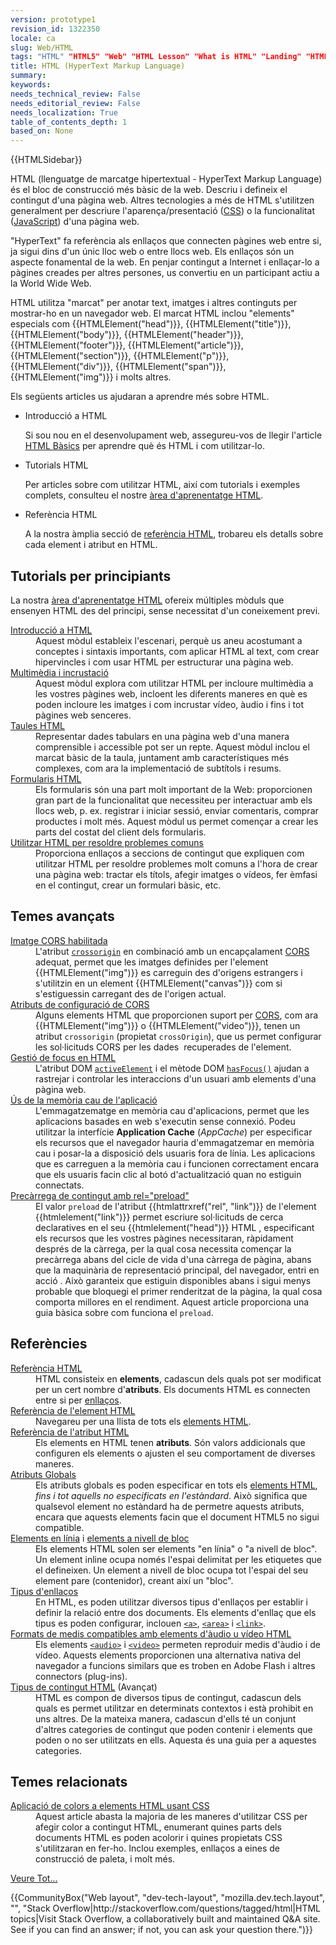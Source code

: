 ```yaml
---
version: prototype1
revision_id: 1322350
locale: ca
slug: Web/HTML
tags: "HTML" "HTML5" "Web" "HTML Lesson" "What is HTML" "Landing" "HTML Tutorials" "Hyper text" "Hypertext" "Reference" "HTML Programming" "l10n:priority"
title: HTML (HyperText Markup Language)
summary: 
keywords: 
needs_technical_review: False
needs_editorial_review: False
needs_localization: True
table_of_contents_depth: 1
based_on: None
---
```

<div>{{HTMLSidebar}}</div>

<p class="summary">HTML (llenguatge de marcatge hipertextual - HyperText Markup Language) és el bloc de construcció més bàsic de la web. Descriu i defineix el contingut d'una pàgina web. Altres tecnologies a més de HTML s'utilitzen generalment per descriure l'aparença/presentació (<a href="https://developer.mozilla.org/en-US/docs/Web/CSS">CSS</a>) o la funcionalitat (<a href="https://developer.mozilla.org/en-US/docs/Web/JavaScript">JavaScript</a>) d'una pàgina web.</p>

<p>"HyperText" fa referència als enllaços que connecten pàgines web entre si, ja sigui dins d'un únic lloc web o entre llocs web. Els enllaços són un aspecte fonamental de la web. En penjar contingut a Internet i enllaçar-lo a pàgines creades per altres persones, us convertiu en un participant actiu a la World Wide Web.</p>

<p>HTML utilitza "marcat" per anotar text, imatges i altres continguts per mostrar-ho en un navegador web. El marcat HTML inclou "elements" especials com {{HTMLElement("head")}}, {{HTMLElement("title")}}, {{HTMLElement("body")}}, {{HTMLElement("header")}}, {{HTMLElement("footer")}}, {{HTMLElement("article")}}, {{HTMLElement("section")}}, {{HTMLElement("p")}}, {{HTMLElement("div")}}, {{HTMLElement("span")}}, {{HTMLElement("img")}} i molts altres.</p>

<p>Els següents articles us ajudaran a aprendre més sobre HTML.</p>

<section class="cleared" id="sect1">
<ul class="card-grid">
 <li><span>Introducció a HTML</span>

  <p>Si sou nou en el desenvolupament web, assegureu-vos de llegir l'article <a href="/en-US/docs/Learn/Getting_started_with_the_web/HTML_basics">HTML Bàsics</a> per aprendre què és HTML i com utilitzar-lo.</p>
 </li>
 <li><span>Tutorials HTML</span>
  <p>Per articles sobre com utilitzar HTML, així com tutorials i exemples complets, consulteu el nostre <a href="https://developer.mozilla.org/en-US/docs/Learn/HTML">àrea d'aprenentatge HTML</a>.</p>
 </li>
 <li><span>Referència HTML</span>
  <p>A la nostra àmplia secció de <a href="https://developer.mozilla.org/en-US/docs/Web/HTML/Reference">referència HTML</a>, trobareu els detalls sobre cada element i atribut en HTML.</p>
 </li>
</ul>

<div class="row topicpage-table">
<div class="section">
<h2 class="Tools" id="Tools" name="Tools">Tutorials per principiants</h2>

<p>La nostra <a href="https://developer.mozilla.org/en-US/docs/Learn/HTML">àrea d'aprenentatge HTML</a> ofereix múltiples mòduls que ensenyen HTML des del principi, sense necessitat d'un coneixement previ.</p>

<dl>
 <dt><a href="/en-US/docs/Learn/HTML/Introduction_to_HTML">Introducció a HTML</a></dt>
 <dd>Aquest mòdul estableix l'escenari, perquè us aneu acostumant a conceptes i sintaxis importants, com aplicar HTML al text, com crear hipervincles i com usar HTML per estructurar una pàgina web.</dd>
 <dt><a href="/en-US/docs/Learn/HTML/Multimedia_and_embedding">Multimèdia i incrustació</a></dt>
 <dd>Aquest mòdul explora com utilitzar HTML per incloure multimèdia a les vostres pàgines web, incloent les diferents maneres en què es poden incloure les imatges i com incrustar vídeo, àudio i fins i tot pàgines web senceres.</dd>
 <dt><a href="/en-US/docs/Learn/HTML/Tables">Taules HTML</a></dt>
 <dd>Representar dades tabulars en una pàgina web d'una manera comprensible i accessible pot ser un repte. Aquest mòdul inclou el marcat bàsic de la taula, juntament amb característiques més complexes, com ara la implementació de subtítols i resums.</dd>
 <dt><a href="/en-US/docs/Learn/HTML/Forms">Formularis HTML</a></dt>
 <dd>Els formularis són una part molt important de la Web: proporcionen gran part de la funcionalitat que necessiteu per interactuar amb els llocs web, p. ex. registrar i iniciar sessió, enviar comentaris, comprar productes i molt més. Aquest mòdul us permet començar a crear les parts del costat del client dels formularis.</dd>
 <dt><a href="https://developer.mozilla.org/en-US/docs/Learn/HTML/Howto">Utilitzar HTML per resoldre problemes comuns</a></dt>
 <dd>Proporciona enllaços a seccions de contingut que expliquen com utilitzar HTML per resoldre problemes molt comuns a l'hora de crear una pàgina web: tractar els títols, afegir imatges o vídeos, fer èmfasi en el contingut, crear un formulari bàsic, etc.</dd>
</dl>

<h2 id="Temes_avançats">Temes avançats</h2>

<dl>
 <dt class="landingPageList"><a href="/en-US/docs/Web/HTML/CORS_enabled_image">Imatge CORS habilitada</a></dt>
 <dd class="landingPageList">L'atribut <code><a href="/en-US/docs/Web/HTML/Element/img#attr-crossorigin">crossorigin</a></code> en combinació amb un encapçalament <a class="glossaryLink" href="/en-US/docs/Glossary/CORS">CORS</a> adequat, permet que les imatges definides per l'element {{HTMLElement("img")}} es carreguin des d'origens estrangers i s'utilitzin en un element {{HTMLElement("canvas")}} com si s'estiguessin carregant des de l'origen actual.</dd>
 <dt class="landingPageList"><a href="/en-US/docs/Web/HTML/CORS_settings_attributes">Atributs de configuració de CORS</a></dt>
 <dd class="landingPageList">Alguns elements HTML que proporcionen suport per <a href="/en-US/docs/HTTP/Access_control_CORS">CORS</a>, com ara {{HTMLElement("img")}} o {{HTMLElement("video")}}, tenen un atribut <code>crossorigin</code> (propietat <code>crossOrigin</code>), que us permet configurar les sol·licituds CORS per les dades&nbsp; recuperades de l'element.</dd>
 <dt class="landingPageList"><a href="/en-US/docs/Web/HTML/Focus_management_in_HTML">Gestió de focus en HTML</a></dt>
 <dd class="landingPageList">L'atribut DOM <code><a href="/en-US/docs/Web/API/Document/activeElement">activeElement</a></code> i el mètode DOM <code><a href="/en-US/docs/Web/API/Document/hasFocus">hasFocus()</a></code> ajudan a rastrejar i controlar les interaccions d'un usuari amb elements d'una pàgina web.</dd>
 <dt class="landingPageList"><a href="/en-US/docs/Web/HTML/Using_the_application_cache">Ús de la memòria cau de l'aplicació</a></dt>
 <dd class="landingPageList">L'emmagatzematge en memòria cau d'aplicacions, permet que les aplicacions basades en web s'executin sense connexió. Podeu utilitzar la interfície <strong>Application Cache</strong> (<em>AppCache</em>) per especificar els recursos que el navegador hauria d'emmagatzemar en memòria cau i posar-la a disposició dels usuaris fora de línia. Les aplicacions que es carreguen a la memòria cau i funcionen correctament encara que els usuaris facin clic al botó d'actualització quan no estiguin connectats.</dd>
 <dt class="landingPageList"><a href="https://developer.mozilla.org/en-US/docs/Web/HTML/Preloading_content">Precàrrega de contingut amb rel="preload"</a></dt>
 <dd class="landingPageList">El valor <code>preload</code> de l'atribut {{htmlattrxref("rel", "link")}} de l'element {{htmlelement("link")}} permet escriure sol·licituds de cerca declaratives en el seu {{htmlelement("head")}} HTML , especificant els recursos que les vostres pàgines necessitaran, ràpidament després de la càrrega, per la qual cosa necessita començar la precàrrega abans del cicle de vida d'una càrrega de pàgina, abans que la maquinària de representació principal, del navegador, entri en acció . Això garanteix que estiguin disponibles abans i sigui menys probable que bloquegi el primer renderitzat de la pàgina, la qual cosa comporta millores en el rendiment. Aquest article proporciona una guia bàsica sobre com funciona el <code>preload</code>.</dd>
</dl>
</div>

<div class="section">
<h2 class="Documentation" id="Referències">Referències</h2>

<dl>
 <dt class="landingPageList"><a href="/en-US/docs/Web/HTML/Reference">Referència HTML</a></dt>
 <dd class="landingPageList">HTML consisteix en <strong>elements</strong>, cadascun dels quals pot ser modificat per un cert nombre d'<strong>atributs</strong>. Els documents HTML es connecten entre si per <a href="https://developer.mozilla.org/en-US/docs/Web/HTML/Link_types">enllaços</a>.</dd>
 <dt class="landingPageList"><a href="/en-US/docs/Web/HTML/Element">Referència de l'element HTML</a></dt>
 <dd class="landingPageList">Navegareu per una llista de tots els <a class="glossaryLink" href="/en-US/docs/Glossary/Element">elements HTML</a>.</dd>
 <dt class="landingPageList"><a href="/en-US/docs/Web/HTML/Attributes">Referència de l'atribut HTML</a></dt>
 <dd class="landingPageList">Els elements en HTML tenen <strong>atributs</strong>. Són valors addicionals que configuren els elements o ajusten el seu comportament de diverses maneres.</dd>
 <dt class="landingPageList"><a href="/en-US/docs/Web/HTML/Global_attributes">Atributs Globals</a></dt>
 <dd class="landingPageList">Els atributs globals es poden especificar en tots els <a href="/en-US/docs/Web/HTML/Element">elements HTML</a>, <em>fins i tot aquells no especificats en l'estàndard</em>. Això significa que qualsevol element no estàndard ha de permetre aquests atributs, encara que aquests elements facin que el document HTML5 no sigui compatible.</dd>
 <dt class="landingPageList"><a href="/en-US/docs/Web/HTML/Inline_elements">Elements en línia</a> i <a href="/en-US/docs/Web/HTML/Block-level_elements">elements a nivell de bloc</a></dt>
 <dd class="landingPageList">Els elements HTML solen ser elements "en línia" o "a nivell de bloc". Un element inline ocupa només l'espai delimitat per les etiquetes que el defineixen. Un element a nivell de bloc ocupa tot l'espai del seu element pare (contenidor), creant així un "bloc".</dd>
 <dt class="landingPageList"><a href="/en-US/docs/Web/HTML/Link_types">Tipus d'enllaços</a></dt>
 <dd class="landingPageList">En HTML, es poden utilitzar diversos tipus d'enllaços per establir i definir la relació entre dos documents. Els elements d'enllaç que els tipus es poden configurar, inclouen <a href="/en-US/docs/Web/HTML/Element/a"><code>&lt;a&gt;</code></a>, <a href="/en-US/docs/Web/HTML/Element/area"><code>&lt;area&gt;</code></a> i <a href="/en-US/docs/Web/HTML/Element/link"><code>&lt;link&gt;</code></a>.</dd>
 <dt class="landingPageList"><a href="/en-US/docs/Web/HTML/Supported_media_formats">Formats de medis compatibles amb elements d'àudio u vídeo HTML</a></dt>
 <dd class="landingPageList">Els elements <a href="/en-US/docs/Web/HTML/Element/audio"><code>&lt;audio&gt;</code></a> i <a href="/en-US/docs/Web/HTML/Element/video"><code>&lt;video&gt;</code></a> permeten reproduir medis d'àudio i de vídeo. Aquests elements proporcionen una alternativa nativa del navegador a funcions similars que es troben en Adobe Flash i altres connectors (plug-ins).</dd>
 <dt class="landingPageList"><a href="/en-US/docs/Web/HTML/Kinds_of_HTML_content">Tipus de contingut HTML</a> (Avançat)</dt>
 <dd class="landingPageList">HTML es compon de diversos tipus de contingut, cadascun dels quals es permet utilitzar en determinats contextos i està prohibit en uns altres. De la mateixa manera, cadascun d'ells té un conjunt d'altres categories de contingut que poden contenir i elements que poden o no ser utilitzats en ells. Aquesta és una guia per a aquestes categories.</dd>
</dl>

<h2 class="landingPageList" id="Temes_relacionats">Temes relacionats</h2>

<dl>
 <dt><a href="/en-US/docs/Web/HTML/Applying_color">Aplicació de colors a elements HTML usant CSS</a></dt>
 <dd>Aquest article abasta la majoria de les maneres d'utilitzar CSS per afegir color a contingut HTML, enumerant quines parts dels documents HTML es poden acolorir i quines propietats CSS s'utilitzaran en fer-ho. Inclou exemples, enllaços a eines de construcció de paleta, i molt més.</dd>
</dl>
</div>
</div>
<span class="alllinks"><a href="/en-US/docs/tag/HTML">Veure Tot...</a></span>

<p>{{CommunityBox("Web layout", "dev-tech-layout", "mozilla.dev.tech.layout", "", "Stack Overflow|http://stackoverflow.com/questions/tagged/html|HTML topics|Visit Stack Overflow, a collaboratively built and maintained Q&amp;A site. See if you can find an answer; if not, you can ask your question there.")}}</p>
</section>


